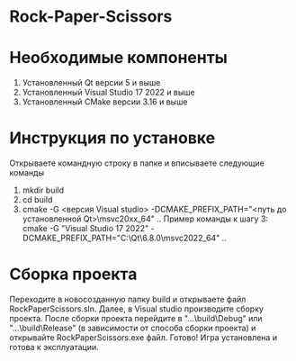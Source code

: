 # Rock-Paper-Scissors

# Необходимые компоненты
1. Установленный Qt версии 5 и выше
2. Установленный Visual Studio 17 2022 и выше
3. Установленный CMake версии 3.16 и выше

# Инструкция по установке
Открываете командную строку в папке и вписываете следующие команды
1. mkdir build
2. cd build
3. cmake -G <версия Visual studio> -DCMAKE_PREFIX_PATH="<путь до установленной Qt>\msvc20xx_64" .. 
Пример команды к шагу 3: cmake -G "Visual Studio 17 2022" -DCMAKE_PREFIX_PATH="C:\Qt\6.8.0\msvc2022_64" .. 

# Сборка проекта
Переходите в новосозданную папку build и открываете файл RockPaperScissors.sln. Далее, в Visual studio производите сборку проекта. После сборки проекта перейдите в "...\build\Debug" или "...\build\Release" (в зависимости от способа сборки проекта) и открывайте RockPaperScissors.exe файл. Готово! Игра установлена и готова к эксплуатации.
